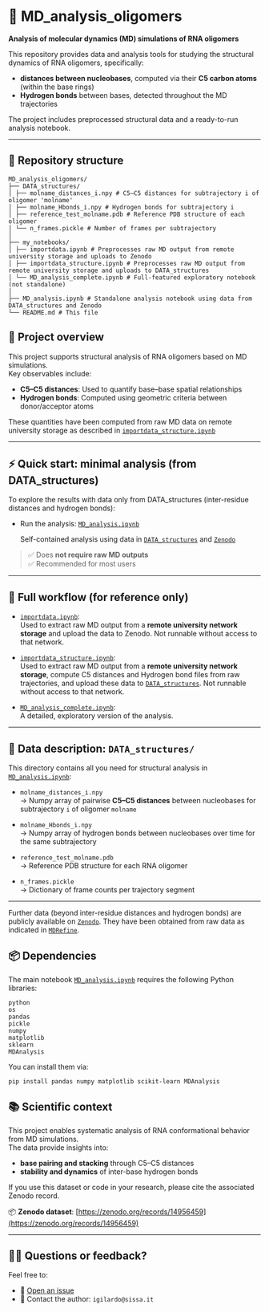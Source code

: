 # 🧬 MD_analysis_oligomers

**Analysis of molecular dynamics (MD) simulations of RNA oligomers**

This repository provides data and analysis tools for studying the structural dynamics of RNA oligomers, specifically:

- **distances between nucleobases**, computed via their **C5 carbon atoms** (within the base rings)
- **Hydrogen bonds** between bases, detected throughout the MD trajectories

The project includes preprocessed structural data and a ready-to-run analysis notebook.  

---

## 📁 Repository structure

```
MD_analysis_oligomers/
├── DATA_structures/
│ ├── molname_distances_i.npy # C5–C5 distances for subtrajectory i of oligomer 'molname'
│ ├── molname_Hbonds_i.npy # Hydrogen bonds for subtrajectory i
│ ├── reference_test_molname.pdb # Reference PDB structure of each oligomer
│ └── n_frames.pickle # Number of frames per subtrajectory
│
├── my_notebooks/
│ ├── importdata.ipynb # Preprocesses raw MD output from remote university storage and uploads to Zenodo
│ ├── importdata_structure.ipynb # Preprocesses raw MD output from remote university storage and uploads to DATA_structures
│ └── MD_analysis_complete.ipynb # Full-featured exploratory notebook (not standalone)
│
├── MD_analysis.ipynb # Standalone analysis notebook using data from DATA_structures and Zenodo
└── README.md # This file
```

## 🧪 Project overview

This project supports structural analysis of RNA oligomers based on MD simulations.  
Key observables include:

- **C5–C5 distances**: Used to quantify base–base spatial relationships
- **Hydrogen bonds**: Computed using geometric criteria between donor/acceptor atoms

These quantities have been computed from raw MD data on remote university storage as described in [`importdata_structure.ipynb`](my_notebooks/importdata_structure.ipynb)

---

## ⚡ Quick start: minimal analysis (from DATA_structures)

To explore the results with data only from DATA_structures (inter-residue distances and hydrogen bonds):

  - Run the analysis: [`MD_analysis.ipynb`](MD_analysis.ipynb)

     Self-contained analysis using data in [`DATA_structures`](DATA_structures/) and [`Zenodo`](https://zenodo.org/records/14956459)

> ✅ Does **not require raw MD outputs**  
> ✅ Recommended for most users

---

## 🧬 Full workflow (for reference only)

- [`importdata.ipynb`](my_notebooks/importdata.ipynb):  
  Used to extract raw MD output from a **remote university network storage** and upload the data to Zenodo. Not runnable without access to that network.

- [`importdata_structure.ipynb`](my_notebooks/importdata_structure.ipynb):  
  Used to extract raw MD output from a **remote university network storage**, compute C5 distances and Hydrogen bond files from raw trajectories, and upload these data to [`DATA_structures`](DATA_structures/). Not runnable without access to that network.

- [`MD_analysis_complete.ipynb`](my_notebooks/MD_analysis_complete.ipynb):  
  A detailed, exploratory version of the analysis.

---

## 📄 Data description: `DATA_structures/`

This directory contains all you need for structural analysis in [`MD_analysis.ipynb`](MD_analysis.ipynb):

- `molname_distances_i.npy`  
  → Numpy array of pairwise **C5–C5 distances** between nucleobases for subtrajectory `i` of oligomer `molname`

- `molname_Hbonds_i.npy`  
  → Numpy array of hydrogen bonds between nucleobases over time for the same subtrajectory

- `reference_test_molname.pdb`  
  → Reference PDB structure for each RNA oligomer

- `n_frames.pickle`  
  → Dictionary of frame counts per trajectory segment

---

Further data (beyond inter-residue distances and hydrogen bonds) are publicly available on [`Zenodo`](https://zenodo.org/records/14956459). They have been obtained from raw data as indicated in [`MDRefine`](https://github.com/bussilab/MDRefine/blob/master/Examples/load_data_oligomers.ipynb).

## 📦 Dependencies

The main notebook [`MD_analysis.ipynb`](MD_analysis.ipynb) requires the following Python libraries:

```
python
os
pandas
pickle
numpy
matplotlib
sklearn
MDAnalysis
```

You can install them via:

`pip install pandas numpy matplotlib scikit-learn MDAnalysis`

## 📚 Scientific context

This project enables systematic analysis of RNA conformational behavior from MD simulations.  
The data provide insights into:

- **base pairing and stacking** through C5–C5 distances  
- **stability and dynamics** of inter-base hydrogen bonds

If you use this dataset or code in your research, please cite the associated Zenodo record.

📦 **Zenodo dataset**: [https://zenodo.org/records/14956459](https://zenodo.org/records/14956459)  

---

## 🙋‍♀️ Questions or feedback?

Feel free to:

- 📂 [Open an issue](https://github.com/IvanGilardoni/MD_analysis_oligomers/issues)
- 📧 Contact the author: `igilardo@sissa.it`

